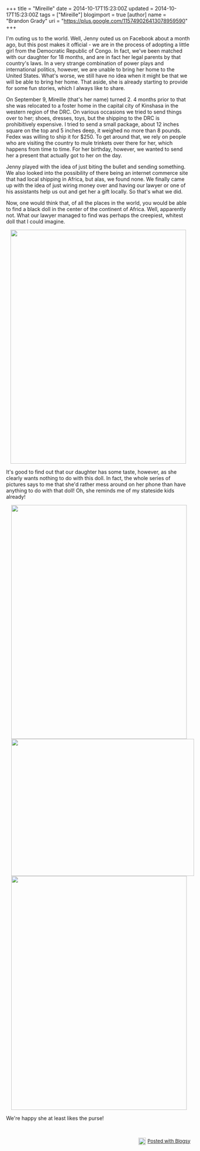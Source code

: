 +++
title = "Mireille"
date = 2014-10-17T15:23:00Z
updated = 2014-10-17T15:23:00Z
tags = ["Mireille"]
blogimport = true 
[author]
	name = "Brandon Grady"
	uri = "https://plus.google.com/115749026413078959590"
+++

<p> I'm outing us to the world. Well, Jenny outed us on Facebook about a month ago, but this post makes it official - we are in the process of adopting a little girl from the Democratic Republic of Congo. In fact, we've been matched with our daughter for 18 months, and are in fact her legal parents by that country's laws. In a very strange combination of power plays and international politics, however, we are unable to bring her home to the United States. What's worse, we still have no idea when it might be that we will be able to bring her home. That aside, she is already starting to provide for some fun stories, which I always like to share.</p><p>On September 9, Mireille (that's her name) turned 2. 4 months prior to that she was relocated to a foster home in the capital city of Kinshasa in the western region of the DRC. On various occasions we tried to send things over to her; shoes, dresses, toys, but the shipping to the DRC is prohibitively expensive. I tried to send a small package, about 12 inches square on the top and 5 inches deep, it weighed no more than 8 pounds. Fedex was willing to ship it for $250. To get around that, we rely on people who are visiting the country to mule trinkets over there for her, which happens from time to time. For her birthday, however, we wanted to send her a present that actually got to her on the day.</p><p>Jenny played with the idea of just biting the bullet and sending something. We also looked into the possibility of there being an internet commerce site that had local shipping in Africa, but alas, we found none. We finally came up with the idea of just wiring money over and having our lawyer or one of his assistants help us out and get her a gift locally. So that's what we did.</p><p>Now, one would think that, of all the places in the world, you would be able to find a black doll in the center of the continent of Africa. Well, apparently not. What our lawyer managed to find was perhaps the creepiest, whitest doll that I could imagine.</p><div class="separator" style="text-align: center; clear: both;"><a href="https://lh5.googleusercontent.com/-Ah10Aev1wbQ/VEF6jj-VPcI/AAAAAAAAieM/pkRgG59kEe0/s640/Photo%25252020141017152236.jpg" target="_blank" style=""><img src="https://lh5.googleusercontent.com/-Ah10Aev1wbQ/VEF6jj-VPcI/AAAAAAAAieM/pkRgG59kEe0/s500/Photo%25252020141017152236.jpg" id="blogsy-1413577384337.0083" class="alignnone" alt="" width="480" height="640"></a></div><p> It's good to find out that our daughter has some taste, however, as she clearly wants nothing to do with this doll. In fact, the whole series of pictures says to me that she'd rather mess around on her phone than have anything to do with that doll! Oh, she reminds me of my stateside kids already!</p><div class="separator" style="clear: both; text-align: center;"><a href="https://lh3.googleusercontent.com/-s2NB8eSR5Fs/VEF6k9HmjmI/AAAAAAAAieU/fQ4rqj9rdI4/s640/Photo%25252020141017152236.jpg" target="_blank" style="margin-left: 1em; margin-right: 1em;"><img src="https://lh3.googleusercontent.com/-s2NB8eSR5Fs/VEF6k9HmjmI/AAAAAAAAieU/fQ4rqj9rdI4/s500/Photo%25252020141017152236.jpg" id="blogsy-1413577384312.5408" class="aligncenter" alt="" width="480" height="640"></a></div><div class="separator" style="clear: both; text-align: center;"><a href="https://lh6.googleusercontent.com/-Aec7ZrPUMC8/VEF6mfIzmkI/AAAAAAAAiec/j0fRAO-jsjA/s640/Photo%25252020141017152236.jpg" target="_blank" style="margin-left: 1em; margin-right: 1em;"><img src="https://lh6.googleusercontent.com/-Aec7ZrPUMC8/VEF6mfIzmkI/AAAAAAAAiec/j0fRAO-jsjA/s500/Photo%25252020141017152236.jpg" id="blogsy-1413577384280.375" class="aligncenter" width="500" height="375" alt=""></a></div><div class="separator" style="clear: both; text-align: center;"><a href="https://lh6.googleusercontent.com/-ERwu95gmlZg/VEF6oMEgNBI/AAAAAAAAiek/Ck9ID9VmR8Q/s640/Photo%25252020141017152236.jpg" target="_blank" style="margin-left: 1em; margin-right: 1em;"><img src="https://lh6.googleusercontent.com/-ERwu95gmlZg/VEF6oMEgNBI/AAAAAAAAiek/Ck9ID9VmR8Q/s500/Photo%25252020141017152236.jpg" id="blogsy-1413577384328.5845" class="aligncenter" width="480" height="640" alt=""></a></div><p> We're happy she at least likes the purse!</p><p>&nbsp;</p><div style="text-align: right; font-size: small; clear: both;" id="blogsy_footer"><a href="http://blogsyapp.com" target="_blank"><img src="http://blogsyapp.com/images/blogsy_footer_icon.png" alt="Posted with Blogsy" style="vertical-align: middle; margin-right: 5px;" width="20" height="20" />Posted with Blogsy</a></div>

